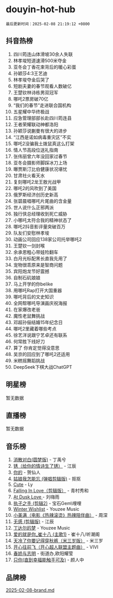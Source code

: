 # douyin-hot-hub

`最后更新时间：2025-02-08 21:19:12 +0800`

## 抖音热榜

1. 四川筠连山体滑坡30余人失联
1. 林孝埈短道速滑500米夺金
1. 亚冬会丁香花束背后的暖心彩蛋
1. 孙颖莎4:3王艺迪
1. 林孝埈夺金后哭了
1. 短剧夫妻的春节观看人数破亿
1. 王楚钦林诗栋男双冠军
1. 哪吒2票房破70亿
1. “我们的春节”走进联合国机构
1. 五星耀中华终极战
1. 应急管理部部长赴四川筠连县
1. 王者荣耀联动神都洛阳
1. 孙颖莎说蒯曼有很大的进步
1. “江西是诺如病毒重灾区”不实
1. 哪吒2没骗我土拨鼠真这么打架
1. 情人节高段位送礼指南
1. 张伟丽曾六年没回家过春节
1. 亚冬会摄影师脚踩冰刀上场
1. 曝贾斯汀比伯健康状况堪忧
1. 甘肃社火看天水
1. 复刻哪吒2龙王敖光战甲
1. 哪吒2的风吹到了美国
1. 俄罗斯经济创历史新高
1. 张碧晨唱哪吒片尾曲的含金量
1. 世人说什么正邪两派
1. 独行侠总经理收到死亡威胁
1. 小哪吒太符合我的精神状态了
1. 哪吒2抖音影评量突破百万
1. 队友们安慰林孝埈
1. 动画公司回应138家公司托举哪吒2
1. 王楚钦一剑封喉
1. 余承恩粗心带娃险翻车
1. 白月光标配黑长直我先用了
1. 宠物很乖原来是智商问题
1. 宾阳炮龙节好震撼
1. 自制石矶娘娘
1. 马上开学的你belike
1. 用哪吒Rap打开大国重器
1. 哪吒背后的文史知识
1. 全网帮哪吒导演画庆祝海报
1. 在家爆改老爸
1. 魔性老鼠舞挑战
1. 邓超孙俪结婚15年纪念日
1. 哪吒2里藏着哪些考点
1. 徐艺洋说跟宁艺卓还有联系
1. 何常胜下线好刀
1. 算了 你肯定觉得没意思
1. 吴京的回应到了哪吒2还适用
1. 米糕摇舞蹈挑战
1. DeepSeek下棋大战ChatGPT

## 明星榜

暂无数据

## 直播榜

暂无数据

## 音乐榜

1. [消散对白(圆梦版)](https://sf5-hl-cdn-tos.douyinstatic.com/obj/tos-cn-ve-2774/og4jB5I5IizzoZVAAAzWgBMAsMDWoArfwBOiFs) - 丁禹兮
1. [锈（给你的情诗生了锈）](https://sf5-hl-cdn-tos.douyinstatic.com/obj/tos-cn-ve-2774/o8a1PBtVqIYbPEGK6e5A4egedVMdm3fCIz6bbE) - 江辰
1. [你的](https://sf5-hl-cdn-tos.douyinstatic.com/obj/tos-cn-ve-2774/oYuIeKf42jB7sEV6B2upMdpYAgfrQWj0FeRegh) - 贺仙人
1. [姑娘我怎能忘 (弹唱剪辑版)](https://sf5-hl-cdn-tos.douyinstatic.com/obj/tos-cn-ve-2774/okamwrBGEMz6illuEofAsMV4yzF5tVWbBiA5AI) - 抠抠
1. [Cute](https://sf5-hl-cdn-tos.douyinstatic.com/obj/tos-cn-ve-2774/o4IbIzHWKAAB4wsS5qMBRiiAlEBGTpQRNfFvuo) - Ly
1. [Falling In Love（剪辑版）](https://sf5-hl-cdn-tos.douyinstatic.com/obj/tos-cn-ve-2774/o8ajpA8zzgBPahbBIO8AcKGBLJezFCRd1wfP9f) - 青村秀和
1. [ At Dusk  Love ](https://sf5-hl-cdn-tos.douyinstatic.com/obj/tos-cn-ve-2774/o8CrpCf5CaYgI4ZrtQgMQAFEfuGqNnRSDQAPBc) - 刘嗨雨
1. [执子之手 (剪辑2)](https://sf6-cdn-tos.douyinstatic.com/obj/tos-cn-ve-2774/oUoZLQjCc31XzqsBnBQUNgeKtYPBcgbFDwtfcu) - 宝石Gem\哩哩
1. [Winter Wishlist](https://sf5-hl-cdn-tos.douyinstatic.com/obj/tos-cn-ve-2774/oIIgUOeamCFCVAzxN6MFRLIBlLGpUqQxeeHrLE) - Youzee Music
1. [小美满（电影《热辣滚烫》热辣陪伴曲）](https://sf5-hl-cdn-tos.douyinstatic.com/obj/tos-cn-ve-2774/o0GAn2lSgfZIDUgtevCGDQYnFg4CwnrBaxbTZL) - 周深
1. [无感 (剪辑版)](https://sf3-cdn-tos.douyinstatic.com/obj/tos-cn-ve-2774/o0eIsUzJBDlQaQFC5OFlgbMEZC1TFYBftOBn6p) - 江辰
1. [丁达尔的梦](https://sf5-hl-cdn-tos.douyinstatic.com/obj/tos-cn-ve-2774/oMU3WirUZBVQkAC9ccG5P2IQirziZM2RTInUY) - Youzee Music
1. [爱的就是你_崔十八 (主歌1)](https://sf5-hl-cdn-tos.douyinstatic.com/obj/tos-cn-ve-2774/oI5BO5DhFZ6UTcNCnZaOCBLtZ7WIMQGfgnXf5E) - 崔十八/听潮阁
1. [天冷了你要记得穿秋裤（米三岁版）](https://sf5-hl-cdn-tos.douyinstatic.com/obj/tos-cn-ve-2774/oQlIwVIDWiZ6BQilAorS7MA0AgCkQDvcZAdm1) - 米三岁
1. [开心往前飞（开心超人联盟主题曲）](https://sf5-hl-cdn-tos.douyinstatic.com/obj/tos-cn-ve-2774/9d8fb7c82cf1421fb93a9fe925275e0a) - VIVI
1. [春娇与志明](https://sf5-hl-cdn-tos.douyinstatic.com/obj/tos-cn-ve-2774/e530d8fceb7044b39707d7f9ff54add1) - 街道办,欧阳耀莹
1. [只你(直到幸福能触手可及)](https://sf5-hl-cdn-tos.douyinstatic.com/obj/tos-cn-ve-2774/o0lBkRDzFTeaVSUz3ZZSCBVtZ5DIMQGfgmEAuE) - 颜人中

## 品牌榜

[2025-02-08-brand.md](2025-02-08-brand.md)
